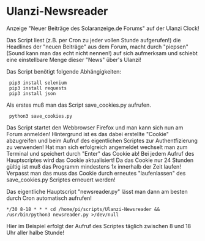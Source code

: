 # Ulanzi-Newsreader
Anzeige "Neuer Beiträge des Solaranzeige.de Forums" auf der Ulanzi Clock!

Das Script liest (z.B. per Cron zu jeder vollen Stunde aufgerufen!) die Headlines der "neuen Beiträge" aus dem Forum, macht durch "piepsen" (Sound kann man das echt nicht nennen!) auf sich aufmerksam und schiebt eine einstellbare Menge dieser "News" über's Ulanzi!

Das Script benötigt folgende Abhängigkeiten:

```
 pip3 install selenium
 pip3 install requests
 pip3 install json
```

Als erstes muß man das Script save_cookies.py aufrufen. 

```
 python3 save_cookies.py
```

Das Script startet den Webbrowser Firefox und man kann sich nun am Forum anmelden! Hintergrund ist es das dabei erstellte "Cookie" abzugreifen und beim Aufruf des eigentlichen Scriptes zur Authentfizierung zu verwenden! Hat man sich erfolgreich angemeldet wechselt man zum Terminal und speichert durch "Enter" das Cookie ab!
Bei jedem Aufruf des Hauptscriptes wird das Cookie aktualisiert! 
Da das Cookie nur 24 Stunden gültig ist muß das Programm mindestens 1x innerhalb der Zeit laufen! Verpasst man das muss das Cookie durch erneutes "laufenlassen" des save_cookies.py Scriptes erneuert werden!

Das eigentliche Hauptscript "newsreader.py" lässt man dann am besten durch Cron automatisch aufrufen!

```
*/30 8-18 * * * cd /home/pi/scripts/Ulanzi-Newsreader && /usr/bin/python3 newsreader.py >/dev/null
```
Hier im Beispiel erfolgt der Aufruf des Scriptes täglich zwischen 8 und 18 Uhr aller halbe Stunde!
